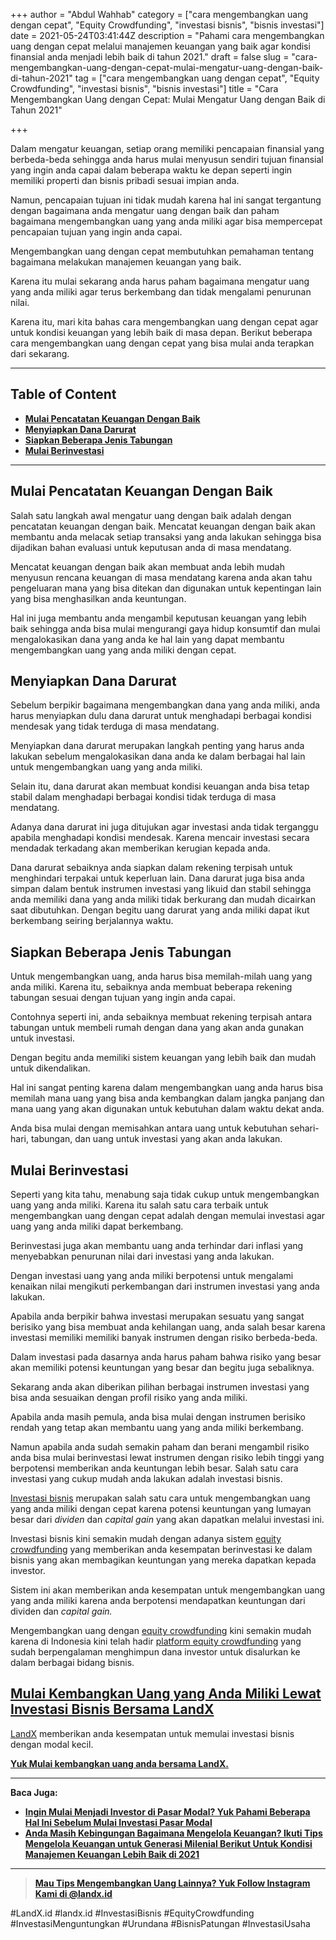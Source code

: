 +++
author = "Abdul Wahhab"
category = ["cara mengembangkan uang dengan cepat", "Equity Crowdfunding", "investasi bisnis", "bisnis investasi"]
date = 2021-05-24T03:41:44Z
description = "Pahami cara mengembangkan uang dengan cepat melalui manajemen keuangan yang baik agar kondisi finansial anda menjadi lebih baik di tahun 2021."
draft = false
slug = "cara-mengembangkan-uang-dengan-cepat-mulai-mengatur-uang-dengan-baik-di-tahun-2021"
tag = ["cara mengembangkan uang dengan cepat", "Equity Crowdfunding", "investasi bisnis", "bisnis investasi"]
title = "Cara Mengembangkan Uang dengan Cepat: Mulai Mengatur Uang dengan Baik di Tahun 2021"

+++


Dalam mengatur keuangan, setiap orang memiliki pencapaian finansial yang berbeda-beda sehingga anda harus mulai menyusun sendiri tujuan finansial yang ingin anda capai dalam beberapa waktu ke depan seperti ingin memiliki properti dan bisnis pribadi sesuai impian anda.

Namun, pencapaian tujuan ini tidak mudah karena hal ini sangat tergantung dengan bagaimana anda mengatur uang dengan baik dan paham bagaimana mengembangkan uang yang anda miliki agar bisa mempercepat pencapaian tujuan yang ingin anda capai.

Mengembangkan uang dengan cepat membutuhkan pemahaman tentang bagaimana melakukan manajemen keuangan yang baik.

Karena itu mulai sekarang anda harus paham bagaimana mengatur uang yang anda miliki agar terus berkembang  dan tidak mengalami penurunan nilai.

Karena itu, mari kita bahas cara mengembangkan uang dengan cepat agar untuk kondisi keuangan yang lebih baik di masa depan. Berikut beberapa cara mengembangkan uang dengan cepat yang bisa mulai anda terapkan dari sekarang.

---

## Table of Content

* ******[Mulai Pencatatan Keuangan Dengan Baik](#mulai-pencatatan-keuangan-dengan-baik)******
* ******[Menyiapkan Dana Darurat](#menyiapkan-dana-darurat)******
* **[Siapkan Beberapa Jenis Tabungan](#siapkan-beberapa-jenis-tabungan )**
* **[Mulai Berinvestasi](#mulai-berinvestasi)**

---

## Mulai Pencatatan Keuangan Dengan Baik

Salah satu langkah awal mengatur uang dengan baik adalah dengan pencatatan keuangan dengan baik. Mencatat keuangan dengan baik akan membantu anda melacak setiap transaksi yang anda lakukan sehingga bisa dijadikan bahan evaluasi untuk keputusan anda di masa mendatang.

Mencatat keuangan dengan baik akan membuat anda lebih mudah menyusun rencana keuangan di masa mendatang karena anda akan tahu pengeluaran mana yang bisa ditekan dan digunakan untuk kepentingan lain yang bisa menghasilkan anda keuntungan.

Hal ini juga membantu anda mengambil keputusan keuangan yang lebih baik sehingga anda bisa mulai mengurangi gaya hidup konsumtif dan mulai mengalokasikan dana yang anda ke hal lain yang dapat membantu mengembangkan uang yang anda miliki dengan cepat.

## Menyiapkan Dana Darurat

Sebelum berpikir bagaimana mengembangkan dana yang anda miliki, anda harus menyiapkan dulu dana darurat untuk menghadapi berbagai kondisi mendesak yang tidak terduga di masa mendatang.

Menyiapkan dana darurat merupakan langkah penting yang harus anda lakukan sebelum mengalokasikan dana anda ke dalam berbagai hal lain untuk mengembangkan uang yang anda miliki.

Selain itu, dana darurat akan membuat kondisi keuangan anda bisa tetap stabil dalam menghadapi berbagai kondisi tidak terduga di masa mendatang.

Adanya dana darurat ini juga ditujukan agar investasi anda tidak terganggu apabila menghadapi kondisi mendesak. Karena mencair investasi secara mendadak terkadang akan memberikan kerugian kepada anda.

Dana darurat sebaiknya anda siapkan dalam rekening terpisah untuk menghindari terpakai untuk keperluan lain. Dana darurat juga bisa anda simpan dalam bentuk instrumen investasi yang likuid dan stabil sehingga anda memiliki dana yang anda miliki tidak berkurang dan mudah dicairkan saat dibutuhkan. Dengan begitu uang darurat yang anda miliki dapat ikut berkembang seiring berjalannya waktu.

## Siapkan Beberapa Jenis Tabungan

Untuk mengembangkan uang, anda harus bisa memilah-milah uang yang anda miliki. Karena itu, sebaiknya anda membuat beberapa rekening tabungan sesuai dengan tujuan yang ingin anda capai.

Contohnya seperti ini, anda sebaiknya membuat rekening terpisah antara tabungan untuk membeli rumah dengan dana yang akan anda gunakan untuk investasi.

Dengan begitu anda memiliki sistem keuangan yang lebih baik dan mudah untuk dikendalikan.

Hal ini sangat penting karena dalam mengembangkan uang anda harus bisa memilah mana uang yang bisa anda kembangkan dalam jangka panjang dan mana uang yang akan digunakan untuk kebutuhan dalam waktu dekat anda.

Anda bisa mulai dengan memisahkan antara uang untuk kebutuhan sehari-hari, tabungan, dan uang untuk investasi yang akan anda lakukan.

## Mulai Berinvestasi

Seperti yang kita tahu, menabung saja tidak cukup untuk mengembangkan uang yang anda miliki. Karena itu salah satu cara terbaik untuk mengembangkan uang dengan cepat adalah dengan memulai investasi agar uang yang anda miliki dapat berkembang.

Berinvestasi juga akan membantu uang anda terhindar dari inflasi yang menyebabkan penurunan nilai dari investasi yang anda lakukan.

Dengan investasi uang yang anda miliki berpotensi untuk mengalami kenaikan nilai mengikuti perkembangan dari instrumen investasi yang anda lakukan.

Apabila anda berpikir bahwa investasi merupakan sesuatu yang sangat berisiko yang bisa membuat anda kehilangan uang, anda salah besar karena investasi memiliki memiliki banyak instrumen dengan risiko berbeda-beda.

Dalam investasi pada dasarnya anda harus paham bahwa risiko yang besar akan memiliki potensi keuntungan yang besar dan begitu juga sebaliknya.

Sekarang anda akan diberikan pilihan berbagai instrumen investasi yang bisa anda sesuaikan dengan profil risiko yang anda miliki.

Apabila anda masih pemula, anda bisa mulai dengan instrumen berisiko rendah yang tetap akan membantu uang yang anda miliki berkembang.

Namun apabila anda sudah semakin paham dan berani mengambil risiko anda bisa mulai berinvestasi lewat instrumen dengan risiko lebih tinggi yang berpotensi memberikan anda keuntungan lebih besar. Salah satu cara investasi yang cukup mudah anda lakukan adalah investasi bisnis.

[Investasi bisnis](https://landx.id/) merupakan salah satu cara untuk mengembangkan uang yang anda miliki dengan cepat karena potensi keuntungan yang lumayan besar dari _dividen_ dan _capital gain_ yang akan dapatkan melalui investasi ini.

Investasi bisnis kini semakin mudah dengan adanya sistem [equity crowdfunding](https://landx.id/) yang memberikan anda kesempatan berinvestasi ke dalam bisnis yang akan membagikan keuntungan yang mereka dapatkan kepada investor.

Sistem ini akan memberikan anda kesempatan untuk mengembangkan uang yang anda miliki karena anda berpotensi mendapatkan keuntungan dari dividen dan _capital gain._

Mengembangkan uang dengan [equity crowdfunding](https://landx.id/) kini semakin mudah karena di Indonesia kini telah hadir [platform equity crowdfunding](https://landx.id/) yang sudah berpengalaman menghimpun dana investor untuk disalurkan ke dalam berbagai bidang bisnis.

## [Mulai Kembangkan Uang yang Anda Miliki Lewat Investasi Bisnis Bersama LandX](https://landx.id/)

[LandX](https://landx.id/) memberikan anda kesempatan untuk memulai investasi bisnis dengan modal kecil.

[**Yuk Mulai kembangkan uang anda bersama LandX.**](https://landx.id/)

---

**Baca Juga:**

* **[Ingin Mulai Menjadi Investor di Pasar Modal? Yuk Pahami Beberapa Hal Ini Sebelum Mulai Investasi Pasar Modal](https://landx.id/blog/ingin-mulai-menjadi-investor-di-pasar-modal-yuk-pahami-beberapa-hal-ini-sebelum-mulai-investasi-pasar-modal/)**
* **[Anda Masih Kebingungan Bagaimana Mengelola  Keuangan? Ikuti Tips  Mengelola Keuangan untuk Generasi Milenial Berikut Untuk Kondisi Manajemen Keuangan Lebih Baik di 2021](https://landx.id/blog/anda-masih-kebingungan-bagaimana-mengelola-keuangan-ikuti-tips-mengelola-keuangan-untuk-generasi-milenial-berikut-untuk-kondisi-manajemen-keuangan-lebih-baik-di-2021/)**

---

> [**Mau Tips Mengembangkan Uang Lainnya? Yuk Follow Instagram Kami di @landx.id**](https://www.instagram.com/landx.id/?utm_medium=copy_link)

‌#LandX.id	#landx.id	#InvestasiBisnis	#EquityCrowdfunding	#InvestasiMenguntungkan	#Urundana	#BisnisPatungan	#InvestasiUsaha



